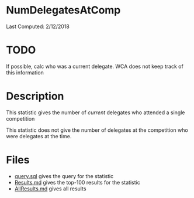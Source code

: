 # **NumDelegatesAtComp**
Last Computed: 2/12/2018

# TODO
If possible, calc who was a current delegate. WCA does not keep track of this information

# Description
This statistic gives the number of *current* delegates who attended a single competition

This statistic does not give the number of delegates at the competition who were delegates at the time.

# Files
 - [query.sql](https://github.com/Jambrose777/JacobAmbroseWCAStatistics/blob/master/NumDelegatesAtComp/query.sql) gives the query for the statistic
 - [Results.md](https://github.com/Jambrose777/JacobAmbroseWCAStatistics/blob/master/NumDelegatesAtComp/Results.md) gives the top-100 results for the statistic
 - [AllResults.md](https://github.com/Jambrose777/JacobAmbroseWCAStatistics/blob/master/NumDelegatesAtComp/Results.md) gives all results
